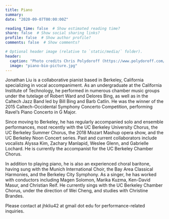 ```yaml
---
title: Piano
summary:
date: "2020-09-07T00:00:00Z"

reading_time: false  # Show estimated reading time?
share: false  # Show social sharing links?
profile: false  # Show author profile?
comments: false  # Show comments?

# Optional header image (relative to `static/media/` folder).
header:
  caption: "Photo credits Chris Polydoroff (https://www.polydoroff.com/)"
  image: "piano-bio-picture.jpg"
---
```


Jonathan Liu is a collaborative pianist based in Berkeley, California specializing in vocal accompaniment. As an undergraduate at the California Institute of Technology, he performed in numerous chamber music groups under the tutelage of Robert Ward and Delores Bing, as well as in the Caltech Jazz Band led by Bill Bing and Barb Catlin. He was the winner of the 2015 Caltech-Occidental Symphony Concerto Competition, performing Ravel’s Piano Concerto in G Major.

Since moving to Berkeley, he has regularly accompanied solo and ensemble performances, most recently with the UC Berkeley University Chorus, the UC Berkeley Summer Chorus, the 2018 Mozart Mashup opera show, and the UC Berkeley Noon Concert series. Past and current collaborators include vocalists Alyssa Kim, Zachary Manlapid, Weslee Glenn, and Gabrielle Lochard. He is currently the accompanist for the UC Berkeley Chamber Chorus.

In addition to playing piano, he is also an experienced choral baritone, having sung with the Munich International Choir, the Bay Area Classical Harmonies, and the Berkeley City Symphony. As a singer, he has worked with conductors including Magen Solomon, Marika Kuzma, Ken-David Masur, and Christian Reif. He currently sings with the UC Berkeley Chamber Chorus, under the direction of Wei Cheng, and studies with Christine Brandes.

Please contact at jhkliu42 at gmail dot edu for performance-related inquiries.